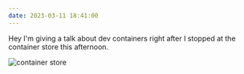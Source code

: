 ```yaml
---
date: 2023-03-11 18:41:00
---
```


Hey I'm giving a talk about dev containers right after I stopped at the container store this afternoon.

![container store](https://jmblogstorrage.blob.core.windows.net/media/media/container_store.jpeg)
